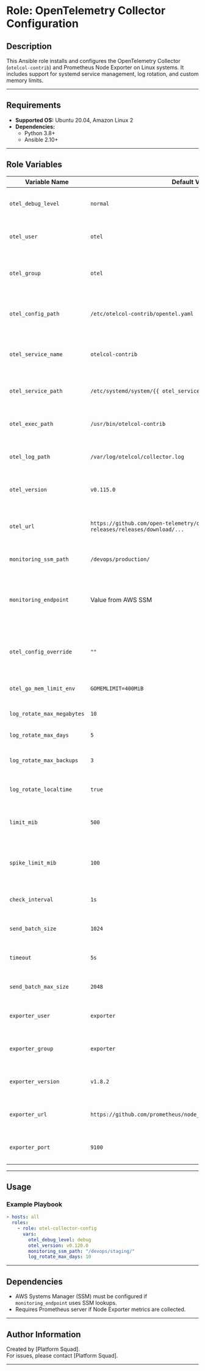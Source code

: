 
# Role: OpenTelemetry Collector Configuration

## Description
This Ansible role installs and configures the OpenTelemetry Collector (`otelcol-contrib`) and Prometheus Node Exporter on Linux systems. It includes support for systemd service management, log rotation, and custom memory limits.

---

## Requirements
- **Supported OS:** Ubuntu 20.04, Amazon Linux 2
- **Dependencies:**
  - Python 3.8+
  - Ansible 2.10+

---

## Role Variables
| Variable Name                | Default Value                                                                                          | Description                                                                                       |
|------------------------------|------------------------------------------------------------------------------------------------------|---------------------------------------------------------------------------------------------------|
| `otel_debug_level`           | `normal`                                                                                           | Logging level for the OpenTelemetry Collector.                                                   |
| `otel_user`                  | `otel`                                                                                            | The user under which the OpenTelemetry Collector runs.                                           |
| `otel_group`                 | `otel`                                                                                            | The group under which the OpenTelemetry Collector runs.                                          |
| `otel_config_path`           | `/etc/otelcol-contrib/opentel.yaml`                                                                | Path to the OpenTelemetry Collector configuration file.                                          |
| `otel_service_name`          | `otelcol-contrib`                                                                                 | Name of the OpenTelemetry Collector systemd service.                                             |
| `otel_service_path`          | `/etc/systemd/system/{{ otel_service_name }}.service`                                             | Path to the OpenTelemetry Collector service file.                                                |
| `otel_exec_path`             | `/usr/bin/otelcol-contrib`                                                                        | Path to the OpenTelemetry Collector executable.                                                  |
| `otel_log_path`              | `/var/log/otelcol/collector.log`                                                                  | Path to the OpenTelemetry Collector log file.                                                    |
| `otel_version`               | `v0.115.0`                                                                                       | Version of the OpenTelemetry Collector to install.                                               |
| `otel_url`                   | `https://github.com/open-telemetry/opentelemetry-collector-releases/releases/download/...`        | URL to download the OpenTelemetry Collector package.                                             |
| `monitoring_ssm_path`        | `/devops/production/`                                                                             | SSM path for monitoring configuration.                                                           |
| `monitoring_endpoint`        | Value from AWS SSM                                                                                | Monitoring endpoint fetched from AWS Systems Manager Parameter Store.                            |
| `otel_config_override`       | `""`                                                                                              | Override configuration for OpenTelemetry Collector, if needed.                                   |
| `otel_go_mem_limit_env`      | `GOMEMLIMIT=400MiB`                                                                               | Environment variable for Go memory limit.                                                        |
| `log_rotate_max_megabytes`   | `10`                                                                                              | Rotate log files when they reach 10 MB.                                                          |
| `log_rotate_max_days`        | `5`                                                                                               | Retain log files for 5 days.                                                                     |
| `log_rotate_max_backups`     | `3`                                                                                               | Keep a maximum of 3 backup log files.                                                            |
| `log_rotate_localtime`       | `true`                                                                                           | Use local time for log rotation timestamps.                                                      |
| `limit_mib`                  | `500`                                                                                            | Memory limit for the OpenTelemetry Collector in MiB.                                             |
| `spike_limit_mib`            | `100`                                                                                            | Additional memory allowance for temporary spikes in MiB.                                         |
| `check_interval`             | `1s`                                                                                             | Interval for checking memory usage.                                                              |
| `send_batch_size`            | `1024`                                                                                           | Batch size for sending telemetry data.                                                           |
| `timeout`                    | `5s`                                                                                             | Timeout for sending telemetry batches.                                                           |
| `send_batch_max_size`        | `2048`                                                                                           | Maximum batch size for telemetry data.                                                           |
| `exporter_user`              | `exporter`                                                                                       | User under which the Node Exporter runs.                                                         |
| `exporter_group`             | `exporter`                                                                                       | Group under which the Node Exporter runs.                                                        |
| `exporter_version`           | `v1.8.2`                                                                                        | Version of Prometheus Node Exporter to install.                                                  |
| `exporter_url`               | `https://github.com/prometheus/node_exporter/releases/download/...`                              | URL to download the Node Exporter package.                                                       |
| `exporter_port`              | `9100`                                                                                           | Port on which the Node Exporter listens.                                                         |

---

## Usage

### Example Playbook
```yaml
- hosts: all
  roles:
    - role: otel-collector-config
      vars:
        otel_debug_level: debug
        otel_version: v0.120.0
        monitoring_ssm_path: "/devops/staging/"
        log_rotate_max_days: 10
```

---

## Dependencies
- AWS Systems Manager (SSM) must be configured if `monitoring_endpoint` uses SSM lookups.
- Requires Prometheus server if Node Exporter metrics are collected.

---

## Author Information
Created by [Platform Squad].  
For issues, please contact [Platform Squad].  

---
